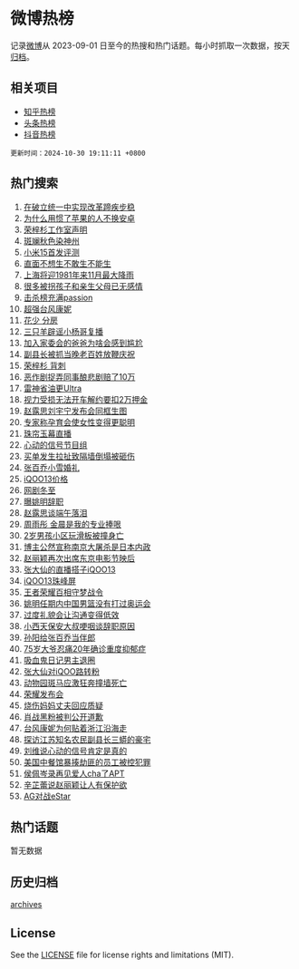 # 微博热榜

记录[微博](https://www.weibo.com)从 2023-09-01 日至今的热搜和热门话题。每小时抓取一次数据，按天[归档](archives)。

## 相关项目

- [知乎热榜](https://github.com/hotarchive/zhihu)
- [头条热榜](https://github.com/hotarchive/toutiao)
- [抖音热榜](https://github.com/hotarchive/douyin)


`更新时间：2024-10-30 19:11:11 +0800`

## 热门搜索

1. [在破立统一中实现改革蹄疾步稳](https://m.weibo.cn/search?containerid=100103type%3D1%26t%3D10%26q%3D%23%E5%9C%A8%E7%A0%B4%E7%AB%8B%E7%BB%9F%E4%B8%80%E4%B8%AD%E5%AE%9E%E7%8E%B0%E6%94%B9%E9%9D%A9%E8%B9%84%E7%96%BE%E6%AD%A5%E7%A8%B3%23&stream_entry_id=51&isnewpage=1&extparam=seat%3D1%26cate%3D10103%26stream_entry_id%3D51%26pos%3D0%26filter_type%3Drealtimehot%26q%3D%2523%25E5%259C%25A8%25E7%25A0%25B4%25E7%25AB%258B%25E7%25BB%259F%25E4%25B8%2580%25E4%25B8%25AD%25E5%25AE%259E%25E7%258E%25B0%25E6%2594%25B9%25E9%259D%25A9%25E8%25B9%2584%25E7%2596%25BE%25E6%25AD%25A5%25E7%25A8%25B3%2523%26dgr%3D0%26c_type%3D51%26display_time%3D1730286671%26pre_seqid%3D17302866709810270557001)
1. [为什么用惯了苹果的人不换安卓](https://m.weibo.cn/search?containerid=100103type%3D1%26t%3D10%26q%3D%23%E4%B8%BA%E4%BB%80%E4%B9%88%E7%94%A8%E6%83%AF%E4%BA%86%E8%8B%B9%E6%9E%9C%E7%9A%84%E4%BA%BA%E4%B8%8D%E6%8D%A2%E5%AE%89%E5%8D%93%23&stream_entry_id=31&isnewpage=1&extparam=seat%3D1%26lcate%3D5001%26pos%3D0%26band_rank%3D1%26realpos%3D1%26c_type%3D31%26cate%3D5001%26flag%3D2%26q%3D%2523%25E4%25B8%25BA%25E4%25BB%2580%25E4%25B9%2588%25E7%2594%25A8%25E6%2583%25AF%25E4%25BA%2586%25E8%258B%25B9%25E6%259E%259C%25E7%259A%2584%25E4%25BA%25BA%25E4%25B8%258D%25E6%258D%25A2%25E5%25AE%2589%25E5%258D%2593%2523%26stream_entry_id%3D31%26dgr%3D0%26filter_type%3Drealtimehot%26display_time%3D1730286671%26pre_seqid%3D17302866709810270557001)
1. [荣梓杉工作室声明](https://m.weibo.cn/search?containerid=100103type%3D1%26t%3D10%26q%3D%23%E8%8D%A3%E6%A2%93%E6%9D%89%E5%B7%A5%E4%BD%9C%E5%AE%A4%E5%A3%B0%E6%98%8E%23&stream_entry_id=31&isnewpage=1&extparam=seat%3D1%26lcate%3D5001%26pos%3D1%26band_rank%3D2%26realpos%3D2%26c_type%3D31%26cate%3D5001%26flag%3D1%26q%3D%2523%25E8%258D%25A3%25E6%25A2%2593%25E6%259D%2589%25E5%25B7%25A5%25E4%25BD%259C%25E5%25AE%25A4%25E5%25A3%25B0%25E6%2598%258E%2523%26stream_entry_id%3D31%26dgr%3D0%26filter_type%3Drealtimehot%26display_time%3D1730286671%26pre_seqid%3D17302866709810270557001)
1. [斑斓秋色染神州](https://m.weibo.cn/search?containerid=100103type%3D1%26t%3D10%26q%3D%23%E6%96%91%E6%96%93%E7%A7%8B%E8%89%B2%E6%9F%93%E7%A5%9E%E5%B7%9E%23&stream_entry_id=31&isnewpage=1&extparam=seat%3D1%26lcate%3D5001%26pos%3D2%26band_rank%3D3%26realpos%3D3%26c_type%3D31%26cate%3D5001%26flag%3D1%26q%3D%2523%25E6%2596%2591%25E6%2596%2593%25E7%25A7%258B%25E8%2589%25B2%25E6%259F%2593%25E7%25A5%259E%25E5%25B7%259E%2523%26stream_entry_id%3D31%26dgr%3D0%26filter_type%3Drealtimehot%26display_time%3D1730286671%26pre_seqid%3D17302866709810270557001)
1. [小米15首发评测](https://m.weibo.cn/search?containerid=100103type%3D1%26t%3D10%26q%3D%23%E5%B0%8F%E7%B1%B315%E9%A6%96%E5%8F%91%E8%AF%84%E6%B5%8B%23&stream_entry_id=31&isnewpage=1&extparam=seat%3D1%26lcate%3D5001%26pos%3D3%26filter_type%3Drealtimehot%26q%3D%2523%25E5%25B0%258F%25E7%25B1%25B315%25E9%25A6%2596%25E5%258F%2591%25E8%25AF%2584%25E6%25B5%258B%2523%26c_type%3D31%26is_ad_pos%3D1%26adid%3D262509%26cate%3D5001%26dgr%3D0%26stream_entry_id%3D31%26band_rank%3D4%26topic_ad%3D1%26display_time%3D1730286671%26pre_seqid%3D17302866709810270557001)
1. [直面不想生不敢生不能生](https://m.weibo.cn/search?containerid=100103type%3D1%26t%3D10%26q%3D%23%E7%9B%B4%E9%9D%A2%E4%B8%8D%E6%83%B3%E7%94%9F%E4%B8%8D%E6%95%A2%E7%94%9F%E4%B8%8D%E8%83%BD%E7%94%9F%23&stream_entry_id=31&isnewpage=1&extparam=seat%3D1%26lcate%3D5001%26pos%3D4%26band_rank%3D4%26realpos%3D4%26c_type%3D31%26cate%3D5001%26flag%3D1%26q%3D%2523%25E7%259B%25B4%25E9%259D%25A2%25E4%25B8%258D%25E6%2583%25B3%25E7%2594%259F%25E4%25B8%258D%25E6%2595%25A2%25E7%2594%259F%25E4%25B8%258D%25E8%2583%25BD%25E7%2594%259F%2523%26stream_entry_id%3D31%26dgr%3D0%26filter_type%3Drealtimehot%26display_time%3D1730286671%26pre_seqid%3D17302866709810270557001)
1. [上海将迎1981年来11月最大降雨](https://m.weibo.cn/search?containerid=100103type%3D1%26t%3D10%26q%3D%23%E4%B8%8A%E6%B5%B7%E5%B0%86%E8%BF%8E1981%E5%B9%B4%E6%9D%A511%E6%9C%88%E6%9C%80%E5%A4%A7%E9%99%8D%E9%9B%A8%23&stream_entry_id=31&isnewpage=1&extparam=seat%3D1%26lcate%3D5001%26pos%3D5%26band_rank%3D5%26realpos%3D5%26c_type%3D31%26cate%3D5001%26flag%3D0%26q%3D%2523%25E4%25B8%258A%25E6%25B5%25B7%25E5%25B0%2586%25E8%25BF%258E1981%25E5%25B9%25B4%25E6%259D%25A511%25E6%259C%2588%25E6%259C%2580%25E5%25A4%25A7%25E9%2599%258D%25E9%259B%25A8%2523%26stream_entry_id%3D31%26dgr%3D0%26filter_type%3Drealtimehot%26display_time%3D1730286671%26pre_seqid%3D17302866709810270557001)
1. [很多被拐孩子和亲生父母已无感情](https://m.weibo.cn/search?containerid=100103type%3D1%26t%3D10%26q%3D%23%E5%BE%88%E5%A4%9A%E8%A2%AB%E6%8B%90%E5%AD%A9%E5%AD%90%E5%92%8C%E4%BA%B2%E7%94%9F%E7%88%B6%E6%AF%8D%E5%B7%B2%E6%97%A0%E6%84%9F%E6%83%85%23&stream_entry_id=31&isnewpage=1&extparam=seat%3D1%26lcate%3D5001%26pos%3D6%26band_rank%3D6%26realpos%3D6%26c_type%3D31%26cate%3D5001%26flag%3D0%26q%3D%2523%25E5%25BE%2588%25E5%25A4%259A%25E8%25A2%25AB%25E6%258B%2590%25E5%25AD%25A9%25E5%25AD%2590%25E5%2592%258C%25E4%25BA%25B2%25E7%2594%259F%25E7%2588%25B6%25E6%25AF%258D%25E5%25B7%25B2%25E6%2597%25A0%25E6%2584%259F%25E6%2583%2585%2523%26stream_entry_id%3D31%26dgr%3D0%26filter_type%3Drealtimehot%26display_time%3D1730286671%26pre_seqid%3D17302866709810270557001)
1. [击杀榜充满passion](https://m.weibo.cn/search?containerid=100103type%3D1%26t%3D10%26q%3D%23%E5%87%BB%E6%9D%80%E6%A6%9C%E5%85%85%E6%BB%A1passion%23&stream_entry_id=31&isnewpage=1&extparam=seat%3D1%26lcate%3D5001%26pos%3D7%26filter_type%3Drealtimehot%26q%3D%2523%25E5%2587%25BB%25E6%259D%2580%25E6%25A6%259C%25E5%2585%2585%25E6%25BB%25A1passion%2523%26c_type%3D31%26is_ad_pos%3D1%26adid%3D262525%26cate%3D5001%26stream_entry_id%3D31%26band_rank%3D7%26dgr%3D0%26display_time%3D1730286671%26pre_seqid%3D17302866709810270557001)
1. [超强台风康妮](https://m.weibo.cn/search?containerid=100103type%3D1%26t%3D10%26q%3D%23%E8%B6%85%E5%BC%BA%E5%8F%B0%E9%A3%8E%E5%BA%B7%E5%A6%AE%23&stream_entry_id=31&isnewpage=1&extparam=seat%3D1%26lcate%3D5001%26pos%3D8%26band_rank%3D7%26realpos%3D7%26c_type%3D31%26cate%3D5001%26flag%3D0%26q%3D%2523%25E8%25B6%2585%25E5%25BC%25BA%25E5%258F%25B0%25E9%25A3%258E%25E5%25BA%25B7%25E5%25A6%25AE%2523%26stream_entry_id%3D31%26dgr%3D0%26filter_type%3Drealtimehot%26display_time%3D1730286671%26pre_seqid%3D17302866709810270557001)
1. [花少 分房](https://m.weibo.cn/search?containerid=100103type%3D1%26t%3D10%26q%3D%E8%8A%B1%E5%B0%91+%E5%88%86%E6%88%BF&stream_entry_id=31&isnewpage=1&extparam=seat%3D1%26lcate%3D5001%26pos%3D9%26band_rank%3D8%26realpos%3D8%26c_type%3D31%26cate%3D5001%26flag%3D2%26q%3D%25E8%258A%25B1%25E5%25B0%2591%2520%25E5%2588%2586%25E6%2588%25BF%26stream_entry_id%3D31%26dgr%3D0%26filter_type%3Drealtimehot%26display_time%3D1730286671%26pre_seqid%3D17302866709810270557001)
1. [三只羊辟谣小杨哥复播](https://m.weibo.cn/search?containerid=100103type%3D1%26t%3D10%26q%3D%23%E4%B8%89%E5%8F%AA%E7%BE%8A%E8%BE%9F%E8%B0%A3%E5%B0%8F%E6%9D%A8%E5%93%A5%E5%A4%8D%E6%92%AD%23&stream_entry_id=31&isnewpage=1&extparam=seat%3D1%26lcate%3D5001%26pos%3D10%26band_rank%3D9%26realpos%3D9%26c_type%3D31%26cate%3D5001%26flag%3D1%26q%3D%2523%25E4%25B8%2589%25E5%258F%25AA%25E7%25BE%258A%25E8%25BE%259F%25E8%25B0%25A3%25E5%25B0%258F%25E6%259D%25A8%25E5%2593%25A5%25E5%25A4%258D%25E6%2592%25AD%2523%26stream_entry_id%3D31%26dgr%3D0%26filter_type%3Drealtimehot%26display_time%3D1730286671%26pre_seqid%3D17302866709810270557001)
1. [加入家委会的爸爸为啥会感到尴尬](https://m.weibo.cn/search?containerid=100103type%3D1%26t%3D10%26q%3D%23%E5%8A%A0%E5%85%A5%E5%AE%B6%E5%A7%94%E4%BC%9A%E7%9A%84%E7%88%B8%E7%88%B8%E4%B8%BA%E5%95%A5%E4%BC%9A%E6%84%9F%E5%88%B0%E5%B0%B4%E5%B0%AC%23&stream_entry_id=31&isnewpage=1&extparam=seat%3D1%26lcate%3D5001%26pos%3D11%26band_rank%3D10%26realpos%3D10%26c_type%3D31%26cate%3D5001%26flag%3D1%26q%3D%2523%25E5%258A%25A0%25E5%2585%25A5%25E5%25AE%25B6%25E5%25A7%2594%25E4%25BC%259A%25E7%259A%2584%25E7%2588%25B8%25E7%2588%25B8%25E4%25B8%25BA%25E5%2595%25A5%25E4%25BC%259A%25E6%2584%259F%25E5%2588%25B0%25E5%25B0%25B4%25E5%25B0%25AC%2523%26stream_entry_id%3D31%26dgr%3D0%26filter_type%3Drealtimehot%26display_time%3D1730286671%26pre_seqid%3D17302866709810270557001)
1. [副县长被抓当晚老百姓放鞭庆祝](https://m.weibo.cn/search?containerid=100103type%3D1%26t%3D10%26q%3D%23%E5%89%AF%E5%8E%BF%E9%95%BF%E8%A2%AB%E6%8A%93%E5%BD%93%E6%99%9A%E8%80%81%E7%99%BE%E5%A7%93%E6%94%BE%E9%9E%AD%E5%BA%86%E7%A5%9D%23&stream_entry_id=31&isnewpage=1&extparam=seat%3D1%26lcate%3D5001%26pos%3D12%26band_rank%3D11%26realpos%3D11%26c_type%3D31%26cate%3D5001%26flag%3D1%26q%3D%2523%25E5%2589%25AF%25E5%258E%25BF%25E9%2595%25BF%25E8%25A2%25AB%25E6%258A%2593%25E5%25BD%2593%25E6%2599%259A%25E8%2580%2581%25E7%2599%25BE%25E5%25A7%2593%25E6%2594%25BE%25E9%259E%25AD%25E5%25BA%2586%25E7%25A5%259D%2523%26stream_entry_id%3D31%26dgr%3D0%26filter_type%3Drealtimehot%26display_time%3D1730286671%26pre_seqid%3D17302866709810270557001)
1. [荣梓杉 背刺](https://m.weibo.cn/search?containerid=100103type%3D1%26t%3D10%26q%3D%E8%8D%A3%E6%A2%93%E6%9D%89+%E8%83%8C%E5%88%BA&stream_entry_id=31&isnewpage=1&extparam=seat%3D1%26lcate%3D5001%26pos%3D13%26band_rank%3D12%26realpos%3D12%26c_type%3D31%26cate%3D5001%26flag%3D2%26q%3D%25E8%258D%25A3%25E6%25A2%2593%25E6%259D%2589%2520%25E8%2583%258C%25E5%2588%25BA%26stream_entry_id%3D31%26dgr%3D0%26filter_type%3Drealtimehot%26display_time%3D1730286671%26pre_seqid%3D17302866709810270557001)
1. [恶作剧捉弄同事酿悲剧赔了10万](https://m.weibo.cn/search?containerid=100103type%3D1%26t%3D10%26q%3D%23%E6%81%B6%E4%BD%9C%E5%89%A7%E6%8D%89%E5%BC%84%E5%90%8C%E4%BA%8B%E9%85%BF%E6%82%B2%E5%89%A7%E8%B5%94%E4%BA%8610%E4%B8%87%23&stream_entry_id=31&isnewpage=1&extparam=seat%3D1%26lcate%3D5001%26pos%3D14%26band_rank%3D13%26realpos%3D13%26c_type%3D31%26cate%3D5001%26flag%3D2%26q%3D%2523%25E6%2581%25B6%25E4%25BD%259C%25E5%2589%25A7%25E6%258D%2589%25E5%25BC%2584%25E5%2590%258C%25E4%25BA%258B%25E9%2585%25BF%25E6%2582%25B2%25E5%2589%25A7%25E8%25B5%2594%25E4%25BA%258610%25E4%25B8%2587%2523%26stream_entry_id%3D31%26dgr%3D0%26filter_type%3Drealtimehot%26display_time%3D1730286671%26pre_seqid%3D17302866709810270557001)
1. [雷神省油更Ultra](https://m.weibo.cn/search?containerid=100103type%3D1%26t%3D10%26q%3D%23%E9%9B%B7%E7%A5%9E%E7%9C%81%E6%B2%B9%E6%9B%B4Ultra%23&stream_entry_id=31&isnewpage=1&extparam=seat%3D1%26lcate%3D5001%26pos%3D15%26filter_type%3Drealtimehot%26realpos%3D14%26dgr%3D0%26adid%3D262522%26cate%3D5001%26flag%3D0%26q%3D%2523%25E9%259B%25B7%25E7%25A5%259E%25E7%259C%2581%25E6%25B2%25B9%25E6%259B%25B4Ultra%2523%26stream_entry_id%3D31%26band_rank%3D14%26c_type%3D31%26display_time%3D1730286671%26pre_seqid%3D17302866709810270557001)
1. [视力受损无法开车解约要扣2万押金](https://m.weibo.cn/search?containerid=100103type%3D1%26t%3D10%26q%3D%23%E8%A7%86%E5%8A%9B%E5%8F%97%E6%8D%9F%E6%97%A0%E6%B3%95%E5%BC%80%E8%BD%A6%E8%A7%A3%E7%BA%A6%E8%A6%81%E6%89%A32%E4%B8%87%E6%8A%BC%E9%87%91%23&stream_entry_id=31&isnewpage=1&extparam=seat%3D1%26lcate%3D5001%26pos%3D16%26band_rank%3D15%26realpos%3D15%26c_type%3D31%26cate%3D5001%26flag%3D1%26q%3D%2523%25E8%25A7%2586%25E5%258A%259B%25E5%258F%2597%25E6%258D%259F%25E6%2597%25A0%25E6%25B3%2595%25E5%25BC%2580%25E8%25BD%25A6%25E8%25A7%25A3%25E7%25BA%25A6%25E8%25A6%2581%25E6%2589%25A32%25E4%25B8%2587%25E6%258A%25BC%25E9%2587%2591%2523%26stream_entry_id%3D31%26dgr%3D0%26filter_type%3Drealtimehot%26display_time%3D1730286671%26pre_seqid%3D17302866709810270557001)
1. [赵露思刘宇宁发布会同框生图](https://m.weibo.cn/search?containerid=100103type%3D1%26t%3D10%26q%3D%23%E8%B5%B5%E9%9C%B2%E6%80%9D%E5%88%98%E5%AE%87%E5%AE%81%E5%8F%91%E5%B8%83%E4%BC%9A%E5%90%8C%E6%A1%86%E7%94%9F%E5%9B%BE%23&stream_entry_id=31&isnewpage=1&extparam=seat%3D1%26lcate%3D5001%26pos%3D17%26band_rank%3D16%26realpos%3D16%26c_type%3D31%26cate%3D5001%26flag%3D1%26q%3D%2523%25E8%25B5%25B5%25E9%259C%25B2%25E6%2580%259D%25E5%2588%2598%25E5%25AE%2587%25E5%25AE%2581%25E5%258F%2591%25E5%25B8%2583%25E4%25BC%259A%25E5%2590%258C%25E6%25A1%2586%25E7%2594%259F%25E5%259B%25BE%2523%26stream_entry_id%3D31%26dgr%3D0%26filter_type%3Drealtimehot%26display_time%3D1730286671%26pre_seqid%3D17302866709810270557001)
1. [专家称孕育会使女性变得更聪明](https://m.weibo.cn/search?containerid=100103type%3D1%26t%3D10%26q%3D%23%E4%B8%93%E5%AE%B6%E7%A7%B0%E5%AD%95%E8%82%B2%E4%BC%9A%E4%BD%BF%E5%A5%B3%E6%80%A7%E5%8F%98%E5%BE%97%E6%9B%B4%E8%81%AA%E6%98%8E%23&stream_entry_id=31&isnewpage=1&extparam=seat%3D1%26lcate%3D5001%26pos%3D18%26band_rank%3D17%26realpos%3D17%26c_type%3D31%26cate%3D5001%26flag%3D0%26q%3D%2523%25E4%25B8%2593%25E5%25AE%25B6%25E7%25A7%25B0%25E5%25AD%2595%25E8%2582%25B2%25E4%25BC%259A%25E4%25BD%25BF%25E5%25A5%25B3%25E6%2580%25A7%25E5%258F%2598%25E5%25BE%2597%25E6%259B%25B4%25E8%2581%25AA%25E6%2598%258E%2523%26stream_entry_id%3D31%26dgr%3D0%26filter_type%3Drealtimehot%26display_time%3D1730286671%26pre_seqid%3D17302866709810270557001)
1. [珠帘玉幕直播](https://m.weibo.cn/search?containerid=100103type%3D1%26t%3D10%26q%3D%E7%8F%A0%E5%B8%98%E7%8E%89%E5%B9%95%E7%9B%B4%E6%92%AD&stream_entry_id=31&isnewpage=1&extparam=seat%3D1%26lcate%3D5001%26pos%3D19%26band_rank%3D18%26realpos%3D18%26c_type%3D31%26cate%3D5001%26flag%3D1%26q%3D%25E7%258F%25A0%25E5%25B8%2598%25E7%258E%2589%25E5%25B9%2595%25E7%259B%25B4%25E6%2592%25AD%26stream_entry_id%3D31%26dgr%3D0%26filter_type%3Drealtimehot%26display_time%3D1730286671%26pre_seqid%3D17302866709810270557001)
1. [心动的信号节目组](https://m.weibo.cn/search?containerid=100103type%3D1%26t%3D10%26q%3D%E5%BF%83%E5%8A%A8%E7%9A%84%E4%BF%A1%E5%8F%B7%E8%8A%82%E7%9B%AE%E7%BB%84&stream_entry_id=31&isnewpage=1&extparam=seat%3D1%26lcate%3D5001%26pos%3D20%26band_rank%3D19%26realpos%3D19%26c_type%3D31%26cate%3D5001%26flag%3D0%26q%3D%25E5%25BF%2583%25E5%258A%25A8%25E7%259A%2584%25E4%25BF%25A1%25E5%258F%25B7%25E8%258A%2582%25E7%259B%25AE%25E7%25BB%2584%26stream_entry_id%3D31%26dgr%3D0%26filter_type%3Drealtimehot%26display_time%3D1730286671%26pre_seqid%3D17302866709810270557001)
1. [买单发生拉扯致隔墙倒塌被砸伤](https://m.weibo.cn/search?containerid=100103type%3D1%26t%3D10%26q%3D%23%E4%B9%B0%E5%8D%95%E5%8F%91%E7%94%9F%E6%8B%89%E6%89%AF%E8%87%B4%E9%9A%94%E5%A2%99%E5%80%92%E5%A1%8C%E8%A2%AB%E7%A0%B8%E4%BC%A4%23&stream_entry_id=31&isnewpage=1&extparam=seat%3D1%26lcate%3D5001%26pos%3D21%26band_rank%3D20%26realpos%3D20%26c_type%3D31%26cate%3D5001%26flag%3D1%26q%3D%2523%25E4%25B9%25B0%25E5%258D%2595%25E5%258F%2591%25E7%2594%259F%25E6%258B%2589%25E6%2589%25AF%25E8%2587%25B4%25E9%259A%2594%25E5%25A2%2599%25E5%2580%2592%25E5%25A1%258C%25E8%25A2%25AB%25E7%25A0%25B8%25E4%25BC%25A4%2523%26stream_entry_id%3D31%26dgr%3D0%26filter_type%3Drealtimehot%26display_time%3D1730286671%26pre_seqid%3D17302866709810270557001)
1. [张百乔小雪婚礼](https://m.weibo.cn/search?containerid=100103type%3D1%26t%3D10%26q%3D%23%E5%BC%A0%E7%99%BE%E4%B9%94%E5%B0%8F%E9%9B%AA%E5%A9%9A%E7%A4%BC%23&stream_entry_id=31&isnewpage=1&extparam=seat%3D1%26lcate%3D5001%26pos%3D22%26band_rank%3D21%26realpos%3D21%26c_type%3D31%26cate%3D5001%26flag%3D2%26q%3D%2523%25E5%25BC%25A0%25E7%2599%25BE%25E4%25B9%2594%25E5%25B0%258F%25E9%259B%25AA%25E5%25A9%259A%25E7%25A4%25BC%2523%26stream_entry_id%3D31%26dgr%3D0%26filter_type%3Drealtimehot%26display_time%3D1730286671%26pre_seqid%3D17302866709810270557001)
1. [iQOO13价格](https://m.weibo.cn/search?containerid=100103type%3D1%26t%3D10%26q%3D%23iQOO13%E4%BB%B7%E6%A0%BC%23&stream_entry_id=31&isnewpage=1&extparam=seat%3D1%26lcate%3D5001%26pos%3D23%26filter_type%3Drealtimehot%26realpos%3D22%26dgr%3D0%26adid%3D262441%26cate%3D5001%26flag%3D0%26q%3D%2523iQOO13%25E4%25BB%25B7%25E6%25A0%25BC%2523%26stream_entry_id%3D31%26band_rank%3D22%26c_type%3D31%26display_time%3D1730286671%26pre_seqid%3D17302866709810270557001)
1. [网剧冬至](https://m.weibo.cn/search?containerid=100103type%3D1%26t%3D10%26q%3D%E7%BD%91%E5%89%A7%E5%86%AC%E8%87%B3&stream_entry_id=31&isnewpage=1&extparam=seat%3D1%26lcate%3D5001%26pos%3D24%26band_rank%3D23%26realpos%3D23%26c_type%3D31%26cate%3D5001%26flag%3D1%26q%3D%25E7%25BD%2591%25E5%2589%25A7%25E5%2586%25AC%25E8%2587%25B3%26stream_entry_id%3D31%26dgr%3D0%26filter_type%3Drealtimehot%26display_time%3D1730286671%26pre_seqid%3D17302866709810270557001)
1. [曝姚明辞职](https://m.weibo.cn/search?containerid=100103type%3D1%26t%3D10%26q%3D%23%E6%9B%9D%E5%A7%9A%E6%98%8E%E8%BE%9E%E8%81%8C%23&stream_entry_id=31&isnewpage=1&extparam=seat%3D1%26lcate%3D5001%26pos%3D25%26band_rank%3D24%26realpos%3D24%26c_type%3D31%26cate%3D5001%26flag%3D0%26q%3D%2523%25E6%259B%259D%25E5%25A7%259A%25E6%2598%258E%25E8%25BE%259E%25E8%2581%258C%2523%26stream_entry_id%3D31%26dgr%3D0%26filter_type%3Drealtimehot%26display_time%3D1730286671%26pre_seqid%3D17302866709810270557001)
1. [赵露思谈端午落泪](https://m.weibo.cn/search?containerid=100103type%3D1%26t%3D10%26q%3D%23%E8%B5%B5%E9%9C%B2%E6%80%9D%E8%B0%88%E7%AB%AF%E5%8D%88%E8%90%BD%E6%B3%AA%23&stream_entry_id=31&isnewpage=1&extparam=seat%3D1%26lcate%3D5001%26pos%3D26%26band_rank%3D25%26realpos%3D25%26c_type%3D31%26cate%3D5001%26flag%3D1%26q%3D%2523%25E8%25B5%25B5%25E9%259C%25B2%25E6%2580%259D%25E8%25B0%2588%25E7%25AB%25AF%25E5%258D%2588%25E8%2590%25BD%25E6%25B3%25AA%2523%26stream_entry_id%3D31%26dgr%3D0%26filter_type%3Drealtimehot%26display_time%3D1730286671%26pre_seqid%3D17302866709810270557001)
1. [周雨彤 金晨是我的专业捧哏](https://m.weibo.cn/search?containerid=100103type%3D1%26t%3D10%26q%3D%E5%91%A8%E9%9B%A8%E5%BD%A4+%E9%87%91%E6%99%A8%E6%98%AF%E6%88%91%E7%9A%84%E4%B8%93%E4%B8%9A%E6%8D%A7%E5%93%8F&stream_entry_id=31&isnewpage=1&extparam=seat%3D1%26lcate%3D5001%26pos%3D27%26band_rank%3D26%26realpos%3D26%26c_type%3D31%26cate%3D5001%26flag%3D1%26q%3D%25E5%2591%25A8%25E9%259B%25A8%25E5%25BD%25A4%2520%25E9%2587%2591%25E6%2599%25A8%25E6%2598%25AF%25E6%2588%2591%25E7%259A%2584%25E4%25B8%2593%25E4%25B8%259A%25E6%258D%25A7%25E5%2593%258F%26stream_entry_id%3D31%26dgr%3D0%26filter_type%3Drealtimehot%26display_time%3D1730286671%26pre_seqid%3D17302866709810270557001)
1. [2岁男孩小区玩滑板被撞身亡](https://m.weibo.cn/search?containerid=100103type%3D1%26t%3D10%26q%3D%232%E5%B2%81%E7%94%B7%E5%AD%A9%E5%B0%8F%E5%8C%BA%E7%8E%A9%E6%BB%91%E6%9D%BF%E8%A2%AB%E6%92%9E%E8%BA%AB%E4%BA%A1%23&stream_entry_id=31&isnewpage=1&extparam=seat%3D1%26lcate%3D5001%26pos%3D28%26band_rank%3D27%26realpos%3D27%26c_type%3D31%26cate%3D5001%26flag%3D0%26q%3D%25232%25E5%25B2%2581%25E7%2594%25B7%25E5%25AD%25A9%25E5%25B0%258F%25E5%258C%25BA%25E7%258E%25A9%25E6%25BB%2591%25E6%259D%25BF%25E8%25A2%25AB%25E6%2592%259E%25E8%25BA%25AB%25E4%25BA%25A1%2523%26stream_entry_id%3D31%26dgr%3D0%26filter_type%3Drealtimehot%26display_time%3D1730286671%26pre_seqid%3D17302866709810270557001)
1. [博主公然宣称南京大屠杀是日本内政](https://m.weibo.cn/search?containerid=100103type%3D1%26t%3D10%26q%3D%23%E5%8D%9A%E4%B8%BB%E5%85%AC%E7%84%B6%E5%AE%A3%E7%A7%B0%E5%8D%97%E4%BA%AC%E5%A4%A7%E5%B1%A0%E6%9D%80%E6%98%AF%E6%97%A5%E6%9C%AC%E5%86%85%E6%94%BF%23&stream_entry_id=31&isnewpage=1&extparam=seat%3D1%26lcate%3D5001%26pos%3D29%26band_rank%3D28%26realpos%3D28%26c_type%3D31%26cate%3D5001%26flag%3D0%26q%3D%2523%25E5%258D%259A%25E4%25B8%25BB%25E5%2585%25AC%25E7%2584%25B6%25E5%25AE%25A3%25E7%25A7%25B0%25E5%258D%2597%25E4%25BA%25AC%25E5%25A4%25A7%25E5%25B1%25A0%25E6%259D%2580%25E6%2598%25AF%25E6%2597%25A5%25E6%259C%25AC%25E5%2586%2585%25E6%2594%25BF%2523%26stream_entry_id%3D31%26dgr%3D0%26filter_type%3Drealtimehot%26display_time%3D1730286671%26pre_seqid%3D17302866709810270557001)
1. [赵丽颖再次出席东京电影节映后](https://m.weibo.cn/search?containerid=100103type%3D1%26t%3D10%26q%3D%23%E8%B5%B5%E4%B8%BD%E9%A2%96%E5%86%8D%E6%AC%A1%E5%87%BA%E5%B8%AD%E4%B8%9C%E4%BA%AC%E7%94%B5%E5%BD%B1%E8%8A%82%E6%98%A0%E5%90%8E%23&stream_entry_id=31&isnewpage=1&extparam=seat%3D1%26lcate%3D5001%26pos%3D30%26band_rank%3D29%26realpos%3D29%26c_type%3D31%26cate%3D5001%26flag%3D0%26q%3D%2523%25E8%25B5%25B5%25E4%25B8%25BD%25E9%25A2%2596%25E5%2586%258D%25E6%25AC%25A1%25E5%2587%25BA%25E5%25B8%25AD%25E4%25B8%259C%25E4%25BA%25AC%25E7%2594%25B5%25E5%25BD%25B1%25E8%258A%2582%25E6%2598%25A0%25E5%2590%258E%2523%26stream_entry_id%3D31%26dgr%3D0%26filter_type%3Drealtimehot%26display_time%3D1730286671%26pre_seqid%3D17302866709810270557001)
1. [张大仙的直播搭子iQOO13](https://m.weibo.cn/search?containerid=100103type%3D1%26t%3D10%26q%3D%23%E5%BC%A0%E5%A4%A7%E4%BB%99%E7%9A%84%E7%9B%B4%E6%92%AD%E6%90%AD%E5%AD%90iQOO13%23&stream_entry_id=31&isnewpage=1&extparam=seat%3D1%26lcate%3D5001%26pos%3D31%26filter_type%3Drealtimehot%26realpos%3D30%26dgr%3D0%26adid%3D262489%26cate%3D5001%26flag%3D0%26q%3D%2523%25E5%25BC%25A0%25E5%25A4%25A7%25E4%25BB%2599%25E7%259A%2584%25E7%259B%25B4%25E6%2592%25AD%25E6%2590%25AD%25E5%25AD%2590iQOO13%2523%26stream_entry_id%3D31%26band_rank%3D30%26c_type%3D31%26display_time%3D1730286671%26pre_seqid%3D17302866709810270557001)
1. [iQOO13珠峰屏](https://m.weibo.cn/search?containerid=100103type%3D1%26t%3D10%26q%3D%23iQOO13%E7%8F%A0%E5%B3%B0%E5%B1%8F%23&stream_entry_id=31&isnewpage=1&extparam=seat%3D1%26lcate%3D5001%26pos%3D32%26filter_type%3Drealtimehot%26realpos%3D31%26dgr%3D0%26adid%3D262439%26cate%3D5001%26flag%3D0%26q%3D%2523iQOO13%25E7%258F%25A0%25E5%25B3%25B0%25E5%25B1%258F%2523%26stream_entry_id%3D31%26band_rank%3D31%26c_type%3D31%26display_time%3D1730286671%26pre_seqid%3D17302866709810270557001)
1. [王者荣耀百相守梦战令](https://m.weibo.cn/search?containerid=100103type%3D1%26t%3D10%26q%3D%23%E7%8E%8B%E8%80%85%E8%8D%A3%E8%80%80%E7%99%BE%E7%9B%B8%E5%AE%88%E6%A2%A6%E6%88%98%E4%BB%A4%23&stream_entry_id=31&isnewpage=1&extparam=seat%3D1%26lcate%3D5001%26pos%3D33%26band_rank%3D32%26realpos%3D32%26c_type%3D31%26cate%3D5001%26flag%3D1%26q%3D%2523%25E7%258E%258B%25E8%2580%2585%25E8%258D%25A3%25E8%2580%2580%25E7%2599%25BE%25E7%259B%25B8%25E5%25AE%2588%25E6%25A2%25A6%25E6%2588%2598%25E4%25BB%25A4%2523%26stream_entry_id%3D31%26dgr%3D0%26filter_type%3Drealtimehot%26display_time%3D1730286671%26pre_seqid%3D17302866709810270557001)
1. [姚明任期内中国男篮没有打过奥运会](https://m.weibo.cn/search?containerid=100103type%3D1%26t%3D10%26q%3D%23%E5%A7%9A%E6%98%8E%E4%BB%BB%E6%9C%9F%E5%86%85%E4%B8%AD%E5%9B%BD%E7%94%B7%E7%AF%AE%E6%B2%A1%E6%9C%89%E6%89%93%E8%BF%87%E5%A5%A5%E8%BF%90%E4%BC%9A%23&stream_entry_id=31&isnewpage=1&extparam=seat%3D1%26lcate%3D5001%26pos%3D34%26band_rank%3D33%26realpos%3D33%26c_type%3D31%26cate%3D5001%26flag%3D1%26q%3D%2523%25E5%25A7%259A%25E6%2598%258E%25E4%25BB%25BB%25E6%259C%259F%25E5%2586%2585%25E4%25B8%25AD%25E5%259B%25BD%25E7%2594%25B7%25E7%25AF%25AE%25E6%25B2%25A1%25E6%259C%2589%25E6%2589%2593%25E8%25BF%2587%25E5%25A5%25A5%25E8%25BF%2590%25E4%25BC%259A%2523%26stream_entry_id%3D31%26dgr%3D0%26filter_type%3Drealtimehot%26display_time%3D1730286671%26pre_seqid%3D17302866709810270557001)
1. [过度礼貌会让沟通变得低效](https://m.weibo.cn/search?containerid=100103type%3D1%26t%3D10%26q%3D%23%E8%BF%87%E5%BA%A6%E7%A4%BC%E8%B2%8C%E4%BC%9A%E8%AE%A9%E6%B2%9F%E9%80%9A%E5%8F%98%E5%BE%97%E4%BD%8E%E6%95%88%23&stream_entry_id=31&isnewpage=1&extparam=seat%3D1%26lcate%3D5001%26pos%3D35%26band_rank%3D34%26realpos%3D34%26c_type%3D31%26cate%3D5001%26flag%3D1%26q%3D%2523%25E8%25BF%2587%25E5%25BA%25A6%25E7%25A4%25BC%25E8%25B2%258C%25E4%25BC%259A%25E8%25AE%25A9%25E6%25B2%259F%25E9%2580%259A%25E5%258F%2598%25E5%25BE%2597%25E4%25BD%258E%25E6%2595%2588%2523%26stream_entry_id%3D31%26dgr%3D0%26filter_type%3Drealtimehot%26display_time%3D1730286671%26pre_seqid%3D17302866709810270557001)
1. [小西天保安大叔哽咽谈辞职原因](https://m.weibo.cn/search?containerid=100103type%3D1%26t%3D10%26q%3D%23%E5%B0%8F%E8%A5%BF%E5%A4%A9%E4%BF%9D%E5%AE%89%E5%A4%A7%E5%8F%94%E5%93%BD%E5%92%BD%E8%B0%88%E8%BE%9E%E8%81%8C%E5%8E%9F%E5%9B%A0%23&stream_entry_id=31&isnewpage=1&extparam=seat%3D1%26lcate%3D5001%26pos%3D36%26band_rank%3D35%26realpos%3D35%26c_type%3D31%26cate%3D5001%26flag%3D0%26q%3D%2523%25E5%25B0%258F%25E8%25A5%25BF%25E5%25A4%25A9%25E4%25BF%259D%25E5%25AE%2589%25E5%25A4%25A7%25E5%258F%2594%25E5%2593%25BD%25E5%2592%25BD%25E8%25B0%2588%25E8%25BE%259E%25E8%2581%258C%25E5%258E%259F%25E5%259B%25A0%2523%26stream_entry_id%3D31%26dgr%3D0%26filter_type%3Drealtimehot%26display_time%3D1730286671%26pre_seqid%3D17302866709810270557001)
1. [孙阳给张百乔当伴郎](https://m.weibo.cn/search?containerid=100103type%3D1%26t%3D10%26q%3D%23%E5%AD%99%E9%98%B3%E7%BB%99%E5%BC%A0%E7%99%BE%E4%B9%94%E5%BD%93%E4%BC%B4%E9%83%8E%23&stream_entry_id=31&isnewpage=1&extparam=seat%3D1%26lcate%3D5001%26pos%3D37%26band_rank%3D36%26realpos%3D36%26c_type%3D31%26cate%3D5001%26flag%3D1%26q%3D%2523%25E5%25AD%2599%25E9%2598%25B3%25E7%25BB%2599%25E5%25BC%25A0%25E7%2599%25BE%25E4%25B9%2594%25E5%25BD%2593%25E4%25BC%25B4%25E9%2583%258E%2523%26stream_entry_id%3D31%26dgr%3D0%26filter_type%3Drealtimehot%26display_time%3D1730286671%26pre_seqid%3D17302866709810270557001)
1. [75岁大爷忍痛20年确诊重度抑郁症](https://m.weibo.cn/search?containerid=100103type%3D1%26t%3D10%26q%3D%2375%E5%B2%81%E5%A4%A7%E7%88%B7%E5%BF%8D%E7%97%9B20%E5%B9%B4%E7%A1%AE%E8%AF%8A%E9%87%8D%E5%BA%A6%E6%8A%91%E9%83%81%E7%97%87%23&stream_entry_id=31&isnewpage=1&extparam=seat%3D1%26lcate%3D5001%26pos%3D38%26band_rank%3D37%26realpos%3D37%26c_type%3D31%26cate%3D5001%26flag%3D0%26q%3D%252375%25E5%25B2%2581%25E5%25A4%25A7%25E7%2588%25B7%25E5%25BF%258D%25E7%2597%259B20%25E5%25B9%25B4%25E7%25A1%25AE%25E8%25AF%258A%25E9%2587%258D%25E5%25BA%25A6%25E6%258A%2591%25E9%2583%2581%25E7%2597%2587%2523%26stream_entry_id%3D31%26dgr%3D0%26filter_type%3Drealtimehot%26display_time%3D1730286671%26pre_seqid%3D17302866709810270557001)
1. [吸血鬼日记男主退圈](https://m.weibo.cn/search?containerid=100103type%3D1%26t%3D10%26q%3D%23%E5%90%B8%E8%A1%80%E9%AC%BC%E6%97%A5%E8%AE%B0%E7%94%B7%E4%B8%BB%E9%80%80%E5%9C%88%23&stream_entry_id=31&isnewpage=1&extparam=seat%3D1%26lcate%3D5001%26pos%3D39%26band_rank%3D38%26realpos%3D38%26c_type%3D31%26cate%3D5001%26flag%3D0%26q%3D%2523%25E5%2590%25B8%25E8%25A1%2580%25E9%25AC%25BC%25E6%2597%25A5%25E8%25AE%25B0%25E7%2594%25B7%25E4%25B8%25BB%25E9%2580%2580%25E5%259C%2588%2523%26stream_entry_id%3D31%26dgr%3D0%26filter_type%3Drealtimehot%26display_time%3D1730286671%26pre_seqid%3D17302866709810270557001)
1. [张大仙对iQOO路转粉](https://m.weibo.cn/search?containerid=100103type%3D1%26t%3D10%26q%3D%23%E5%BC%A0%E5%A4%A7%E4%BB%99%E5%AF%B9iQOO%E8%B7%AF%E8%BD%AC%E7%B2%89%23&stream_entry_id=31&isnewpage=1&extparam=seat%3D1%26lcate%3D5001%26pos%3D40%26filter_type%3Drealtimehot%26realpos%3D39%26dgr%3D0%26adid%3D262500%26cate%3D5001%26flag%3D0%26q%3D%2523%25E5%25BC%25A0%25E5%25A4%25A7%25E4%25BB%2599%25E5%25AF%25B9iQOO%25E8%25B7%25AF%25E8%25BD%25AC%25E7%25B2%2589%2523%26stream_entry_id%3D31%26band_rank%3D39%26c_type%3D31%26display_time%3D1730286671%26pre_seqid%3D17302866709810270557001)
1. [动物园斑马应激狂奔撞墙死亡](https://m.weibo.cn/search?containerid=100103type%3D1%26t%3D10%26q%3D%23%E5%8A%A8%E7%89%A9%E5%9B%AD%E6%96%91%E9%A9%AC%E5%BA%94%E6%BF%80%E7%8B%82%E5%A5%94%E6%92%9E%E5%A2%99%E6%AD%BB%E4%BA%A1%23&stream_entry_id=31&isnewpage=1&extparam=seat%3D1%26lcate%3D5001%26pos%3D41%26band_rank%3D40%26realpos%3D40%26c_type%3D31%26cate%3D5001%26flag%3D0%26q%3D%2523%25E5%258A%25A8%25E7%2589%25A9%25E5%259B%25AD%25E6%2596%2591%25E9%25A9%25AC%25E5%25BA%2594%25E6%25BF%2580%25E7%258B%2582%25E5%25A5%2594%25E6%2592%259E%25E5%25A2%2599%25E6%25AD%25BB%25E4%25BA%25A1%2523%26stream_entry_id%3D31%26dgr%3D0%26filter_type%3Drealtimehot%26display_time%3D1730286671%26pre_seqid%3D17302866709810270557001)
1. [荣耀发布会](https://m.weibo.cn/search?containerid=100103type%3D1%26t%3D10%26q%3D%E8%8D%A3%E8%80%80%E5%8F%91%E5%B8%83%E4%BC%9A&stream_entry_id=31&isnewpage=1&extparam=seat%3D1%26lcate%3D5001%26pos%3D42%26band_rank%3D41%26realpos%3D41%26c_type%3D31%26cate%3D5001%26flag%3D1%26q%3D%25E8%258D%25A3%25E8%2580%2580%25E5%258F%2591%25E5%25B8%2583%25E4%25BC%259A%26stream_entry_id%3D31%26dgr%3D0%26filter_type%3Drealtimehot%26display_time%3D1730286671%26pre_seqid%3D17302866709810270557001)
1. [烧伤妈妈丈夫回应质疑](https://m.weibo.cn/search?containerid=100103type%3D1%26t%3D10%26q%3D%23%E7%83%A7%E4%BC%A4%E5%A6%88%E5%A6%88%E4%B8%88%E5%A4%AB%E5%9B%9E%E5%BA%94%E8%B4%A8%E7%96%91%23&stream_entry_id=31&isnewpage=1&extparam=seat%3D1%26lcate%3D5001%26pos%3D43%26band_rank%3D42%26realpos%3D42%26c_type%3D31%26cate%3D5001%26flag%3D1%26q%3D%2523%25E7%2583%25A7%25E4%25BC%25A4%25E5%25A6%2588%25E5%25A6%2588%25E4%25B8%2588%25E5%25A4%25AB%25E5%259B%259E%25E5%25BA%2594%25E8%25B4%25A8%25E7%2596%2591%2523%26stream_entry_id%3D31%26dgr%3D0%26filter_type%3Drealtimehot%26display_time%3D1730286671%26pre_seqid%3D17302866709810270557001)
1. [肖战黑粉被判公开道歉](https://m.weibo.cn/search?containerid=100103type%3D1%26t%3D10%26q%3D%23%E8%82%96%E6%88%98%E9%BB%91%E7%B2%89%E8%A2%AB%E5%88%A4%E5%85%AC%E5%BC%80%E9%81%93%E6%AD%89%23&stream_entry_id=31&isnewpage=1&extparam=seat%3D1%26lcate%3D5001%26pos%3D44%26band_rank%3D43%26realpos%3D43%26c_type%3D31%26cate%3D5001%26flag%3D1%26q%3D%2523%25E8%2582%2596%25E6%2588%2598%25E9%25BB%2591%25E7%25B2%2589%25E8%25A2%25AB%25E5%2588%25A4%25E5%2585%25AC%25E5%25BC%2580%25E9%2581%2593%25E6%25AD%2589%2523%26stream_entry_id%3D31%26dgr%3D0%26filter_type%3Drealtimehot%26display_time%3D1730286671%26pre_seqid%3D17302866709810270557001)
1. [台风康妮为何贴着浙江沿海走](https://m.weibo.cn/search?containerid=100103type%3D1%26t%3D10%26q%3D%23%E5%8F%B0%E9%A3%8E%E5%BA%B7%E5%A6%AE%E4%B8%BA%E4%BD%95%E8%B4%B4%E7%9D%80%E6%B5%99%E6%B1%9F%E6%B2%BF%E6%B5%B7%E8%B5%B0%23&stream_entry_id=31&isnewpage=1&extparam=seat%3D1%26lcate%3D5001%26pos%3D45%26band_rank%3D44%26realpos%3D44%26c_type%3D31%26cate%3D5001%26flag%3D1%26q%3D%2523%25E5%258F%25B0%25E9%25A3%258E%25E5%25BA%25B7%25E5%25A6%25AE%25E4%25B8%25BA%25E4%25BD%2595%25E8%25B4%25B4%25E7%259D%2580%25E6%25B5%2599%25E6%25B1%259F%25E6%25B2%25BF%25E6%25B5%25B7%25E8%25B5%25B0%2523%26stream_entry_id%3D31%26dgr%3D0%26filter_type%3Drealtimehot%26display_time%3D1730286671%26pre_seqid%3D17302866709810270557001)
1. [探访江苏知名农民副县长三蟒的豪宅](https://m.weibo.cn/search?containerid=100103type%3D1%26t%3D10%26q%3D%23%E6%8E%A2%E8%AE%BF%E6%B1%9F%E8%8B%8F%E7%9F%A5%E5%90%8D%E5%86%9C%E6%B0%91%E5%89%AF%E5%8E%BF%E9%95%BF%E4%B8%89%E8%9F%92%E7%9A%84%E8%B1%AA%E5%AE%85%23&stream_entry_id=31&isnewpage=1&extparam=seat%3D1%26lcate%3D5001%26pos%3D46%26band_rank%3D45%26realpos%3D45%26c_type%3D31%26cate%3D5001%26flag%3D1%26q%3D%2523%25E6%258E%25A2%25E8%25AE%25BF%25E6%25B1%259F%25E8%258B%258F%25E7%259F%25A5%25E5%2590%258D%25E5%2586%259C%25E6%25B0%2591%25E5%2589%25AF%25E5%258E%25BF%25E9%2595%25BF%25E4%25B8%2589%25E8%259F%2592%25E7%259A%2584%25E8%25B1%25AA%25E5%25AE%2585%2523%26stream_entry_id%3D31%26dgr%3D0%26filter_type%3Drealtimehot%26display_time%3D1730286671%26pre_seqid%3D17302866709810270557001)
1. [刘维说心动的信号肯定是真的](https://m.weibo.cn/search?containerid=100103type%3D1%26t%3D10%26q%3D%23%E5%88%98%E7%BB%B4%E8%AF%B4%E5%BF%83%E5%8A%A8%E7%9A%84%E4%BF%A1%E5%8F%B7%E8%82%AF%E5%AE%9A%E6%98%AF%E7%9C%9F%E7%9A%84%23&stream_entry_id=31&isnewpage=1&extparam=seat%3D1%26lcate%3D5001%26pos%3D47%26band_rank%3D46%26realpos%3D46%26c_type%3D31%26cate%3D5001%26flag%3D1%26q%3D%2523%25E5%2588%2598%25E7%25BB%25B4%25E8%25AF%25B4%25E5%25BF%2583%25E5%258A%25A8%25E7%259A%2584%25E4%25BF%25A1%25E5%258F%25B7%25E8%2582%25AF%25E5%25AE%259A%25E6%2598%25AF%25E7%259C%259F%25E7%259A%2584%2523%26stream_entry_id%3D31%26dgr%3D0%26filter_type%3Drealtimehot%26display_time%3D1730286671%26pre_seqid%3D17302866709810270557001)
1. [美国中餐馆暴揍劫匪的员工被控犯罪](https://m.weibo.cn/search?containerid=100103type%3D1%26t%3D10%26q%3D%23%E7%BE%8E%E5%9B%BD%E4%B8%AD%E9%A4%90%E9%A6%86%E6%9A%B4%E6%8F%8D%E5%8A%AB%E5%8C%AA%E7%9A%84%E5%91%98%E5%B7%A5%E8%A2%AB%E6%8E%A7%E7%8A%AF%E7%BD%AA%23&stream_entry_id=31&isnewpage=1&extparam=seat%3D1%26lcate%3D5001%26pos%3D48%26band_rank%3D47%26realpos%3D47%26c_type%3D31%26cate%3D5001%26flag%3D1%26q%3D%2523%25E7%25BE%258E%25E5%259B%25BD%25E4%25B8%25AD%25E9%25A4%2590%25E9%25A6%2586%25E6%259A%25B4%25E6%258F%258D%25E5%258A%25AB%25E5%258C%25AA%25E7%259A%2584%25E5%2591%2598%25E5%25B7%25A5%25E8%25A2%25AB%25E6%258E%25A7%25E7%258A%25AF%25E7%25BD%25AA%2523%26stream_entry_id%3D31%26dgr%3D0%26filter_type%3Drealtimehot%26display_time%3D1730286671%26pre_seqid%3D17302866709810270557001)
1. [侯佩岑录再见爱人cha了APT](https://m.weibo.cn/search?containerid=100103type%3D1%26t%3D10%26q%3D%E4%BE%AF%E4%BD%A9%E5%B2%91%E5%BD%95%E5%86%8D%E8%A7%81%E7%88%B1%E4%BA%BAcha%E4%BA%86APT&stream_entry_id=31&isnewpage=1&extparam=seat%3D1%26lcate%3D5001%26pos%3D49%26band_rank%3D48%26realpos%3D48%26c_type%3D31%26cate%3D5001%26flag%3D0%26q%3D%25E4%25BE%25AF%25E4%25BD%25A9%25E5%25B2%2591%25E5%25BD%2595%25E5%2586%258D%25E8%25A7%2581%25E7%2588%25B1%25E4%25BA%25BAcha%25E4%25BA%2586APT%26stream_entry_id%3D31%26dgr%3D0%26filter_type%3Drealtimehot%26display_time%3D1730286671%26pre_seqid%3D17302866709810270557001)
1. [辛芷蕾说赵丽颖让人有保护欲](https://m.weibo.cn/search?containerid=100103type%3D1%26t%3D10%26q%3D%23%E8%BE%9B%E8%8A%B7%E8%95%BE%E8%AF%B4%E8%B5%B5%E4%B8%BD%E9%A2%96%E8%AE%A9%E4%BA%BA%E6%9C%89%E4%BF%9D%E6%8A%A4%E6%AC%B2%23&stream_entry_id=31&isnewpage=1&extparam=seat%3D1%26lcate%3D5001%26pos%3D50%26band_rank%3D49%26realpos%3D49%26c_type%3D31%26cate%3D5001%26flag%3D1%26q%3D%2523%25E8%25BE%259B%25E8%258A%25B7%25E8%2595%25BE%25E8%25AF%25B4%25E8%25B5%25B5%25E4%25B8%25BD%25E9%25A2%2596%25E8%25AE%25A9%25E4%25BA%25BA%25E6%259C%2589%25E4%25BF%259D%25E6%258A%25A4%25E6%25AC%25B2%2523%26stream_entry_id%3D31%26dgr%3D0%26filter_type%3Drealtimehot%26display_time%3D1730286671%26pre_seqid%3D17302866709810270557001)
1. [AG对战eStar](https://m.weibo.cn/search?containerid=100103type%3D1%26t%3D10%26q%3D%23AG%E5%AF%B9%E6%88%98eStar%23&stream_entry_id=31&isnewpage=1&extparam=seat%3D1%26lcate%3D5001%26pos%3D51%26band_rank%3D50%26realpos%3D50%26c_type%3D31%26cate%3D5001%26flag%3D1%26q%3D%2523AG%25E5%25AF%25B9%25E6%2588%2598eStar%2523%26stream_entry_id%3D31%26dgr%3D0%26filter_type%3Drealtimehot%26display_time%3D1730286671%26pre_seqid%3D17302866709810270557001)

## 热门话题

暂无数据

## 历史归档

[archives](archives)

## License

See the [LICENSE](LICENSE) file for license rights and limitations (MIT).
